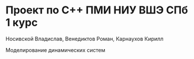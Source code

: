 # Проект по С++ ПМИ НИУ ВШЭ СПб 1 курс
Носивской Владислав, Венедиктов Роман, Карнаухов Кирилл

Моделирование динамических систем
